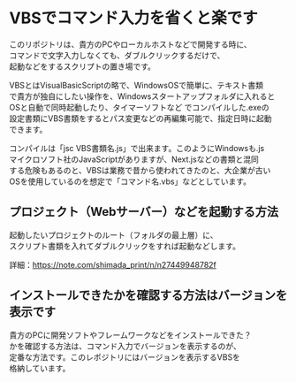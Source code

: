 # VBSでコマンド入力を省くと楽です

このリポジトリは、貴方のPCやローカルホストなどで開発する時に、  
コマンドで文字入力しなくても、ダブルクリックするだけで、  
起動などをするスクリプトの置き場です。  

VBSとはVisualBasicScriptの略で、WindowsOSで簡単に、テキスト書類  
で貴方が独自にしたい操作を、Windowsスタートアップフォルダに入れると  
OSと自動で同時起動したり、タイマーソフトなど でコンパイルした.exeの  
設定書類にVBS書類をするとパス変更などの再編集可能で、指定日時に起動  
できます。

コンパイルは「jsc VBS書類名.js」で出来ます。このようにWindowsも.js  
マイクロソフト社のJavaScriptがありますが、Next.jsなどの書類と混同  
する危険もあるのと、VBSは業務で昔から使われてきたのと、大企業が古い  
OSを使用しているのを想定で「コマンド名.vbs」などとしています。  


## プロジェクト（Webサーバー）などを起動する方法  
起動したいプロジェクトのルート（フォルダの最上層）に、  
スクリプト書類を入れてダブルクリックをすれば起動などします。

詳細：https://note.com/shimada_print/n/n27449948782f


## インストールできたかを確認する方法はバージョンを表示です  
貴方のPCに開発ソフトやフレームワークなどをインストールできた？  
かを確認する方法は、コマンド入力でバージョンを表示するのが、  
定番な方法です。このレポジトリにはバージョンを表示するVBSを  
格納しています。
